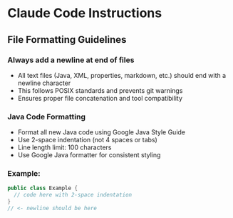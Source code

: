 # Claude Code Instructions

## File Formatting Guidelines

### Always add a newline at end of files

- All text files (Java, XML, properties, markdown, etc.) should end with a newline character
- This follows POSIX standards and prevents git warnings
- Ensures proper file concatenation and tool compatibility

### Java Code Formatting

- Format all new Java code using Google Java Style Guide
- Use 2-space indentation (not 4 spaces or tabs)
- Line length limit: 100 characters
- Use Google Java formatter for consistent styling

### Example:

```java
public class Example {
  // code here with 2-space indentation
}
// <- newline should be here
```

